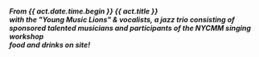 ##### **From {{ act.date.time.begin }} {{ act.title }}**<br>with the "Young Music Lions" & vocalists, a jazz trio consisting of sponsored talented musicians and participants of the NYCMM singing workshop<br>food and drinks on site!
